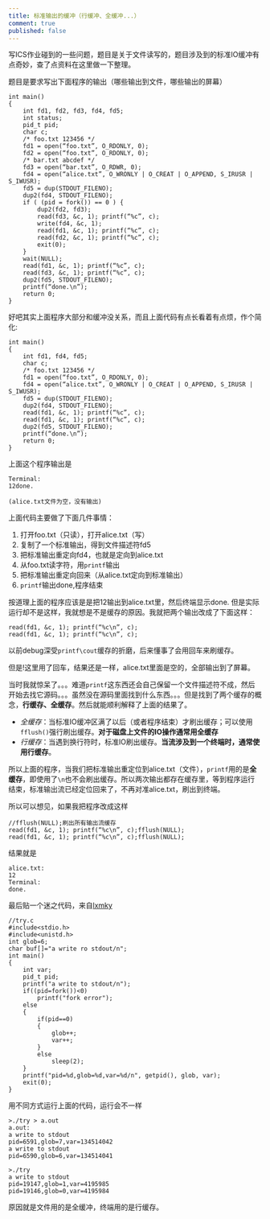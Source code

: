 ```yaml
---
title: 标准输出的缓冲（行缓冲、全缓冲...）
comment: true
published: false
---
```


写ICS作业碰到的一些问题，题目是关于文件读写的，题目涉及到的标准IO缓冲有点奇妙，查了点资料在这里做一下整理。


题目是要求写出下面程序的输出（哪些输出到文件，哪些输出的屏幕）

```
int main()
{
    int fd1, fd2, fd3, fd4, fd5;
    int status;
    pid_t pid;
    char c;
    /* foo.txt 123456 */
    fd1 = open(“foo.txt”, O_RDONLY, 0);
    fd2 = open(“foo.txt”, O_RDONLY, 0);
    /* bar.txt abcdef */
    fd3 = open(“bar.txt”, O_RDWR, 0);
    fd4 = open(“alice.txt”, O_WRONLY | O_CREAT | O_APPEND, S_IRUSR | S_IWUSR);
    fd5 = dup(STDOUT_FILENO);
    dup2(fd4, STDOUT_FILENO);
    if ( (pid = fork()) == 0 ) {
        dup2(fd2, fd3);
        read(fd3, &c, 1); printf(“%c”, c);
        write(fd4, &c, 1);
        read(fd1, &c, 1); printf(“%c”, c);
        read(fd2, &c, 1); printf(“%c”, c);
        exit(0);
    }
    wait(NULL);
    read(fd1, &c, 1); printf(“%c”, c);
    read(fd3, &c, 1); printf(“%c”, c);
    dup2(fd5, STDOUT_FILENO);
    printf(“done.\n”);
    return 0;
}
```

好吧其实上面程序大部分和缓冲没关系，而且上面代码有点长看着有点烦，作个简化:

```
int main()
{
    int fd1, fd4, fd5;
    char c;
    /* foo.txt 123456 */
    fd1 = open(“foo.txt”, O_RDONLY, 0);
    fd4 = open(“alice.txt”, O_WRONLY | O_CREAT | O_APPEND, S_IRUSR | S_IWUSR);
    fd5 = dup(STDOUT_FILENO);
    dup2(fd4, STDOUT_FILENO);
    read(fd1, &c, 1); printf(“%c”, c);
    read(fd1, &c, 1); printf(“%c”, c);
    dup2(fd5, STDOUT_FILENO);
    printf(“done.\n”);
    return 0;
}
```

上面这个程序输出是

```
Terminal:
12done.

(alice.txt文件为空，没有输出)
```

上面代码主要做了下面几件事情：

1. 打开foo.txt（只读），打开alice.txt（写）
3. 复制了一个标准输出，得到文件描述符fd5
4. 把标准输出重定向fd4，也就是定向到alice.txt
5. 从foo.txt读字符，用`printf`输出
6. 把标准输出重定向回来（从alice.txt定向到标准输出）
7. `printf`输出done,程序结束

按道理上面的程序应该是是把12输出到alice.txt里，然后终端显示done. 但是实际运行却不是这样，我就想是不是缓存的原因。我就把两个输出改成了下面这样：

```
read(fd1, &c, 1); printf(“%c\n”, c);
read(fd1, &c, 1); printf(“%c\n”, c);
```

以前debug深受`printf\cout`缓存的折磨，后来懂事了会用回车来刷缓存。

但是!这里用了回车，结果还是一样，alice.txt里面是空的，全部输出到了屏幕。

当时我就惊呆了。。。难道`printf`这东西还会自己保留一个文件描述符不成，然后开始去找它源码。。。虽然没在源码里面找到什么东西。。。但是找到了两个缓存的概念，**行缓存、全缓存**。然后就能顺利解释了上面的结果了。

* *全缓存*：当标准IO缓冲区满了以后（或者程序结束）才刷出缓存；可以使用`fflush()`强行刷出缓存。**对于磁盘上文件的IO操作通常用全缓存**
* *行缓存*：当遇到换行符时，标准IO刷出缓存。**当流涉及到一个终端时，通常使用行缓存**。

所以上面的程序，当我们把标准输出重定位到alice.txt（文件），`printf`用的是**全缓存**，即使用了`\n`也不会刷出缓存。所以两次输出都存在缓存里，等到程序运行结束，标准输出流已经定位回来了，不再对准alice.txt，刷出到终端。

所以可以想见，如果我把程序改成这样

```
//fflush(NULL);刷出所有输出流缓存
read(fd1, &c, 1); printf(“%c\n”, c);fflush(NULL);
read(fd1, &c, 1); printf(“%c\n”, c);fflush(NULL);
```

结果就是

```
alice.txt:
12   
Terminal:
done.
```

最后贴一个迷之代码，来自[lxmky](http://blog.csdn.net/lxmky/article/details/5457324)

```
//try.c
#include<stdio.h>
#include<unistd.h>
int glob=6;
char buf[]="a write ro stdout/n";
int main()
{
    int var;
    pid_t pid;
    printf("a write to stdout/n");
    if((pid=fork())<0)
    	printf("fork error");
    else
    {
        if(pid==0)
        {
            glob++;
            var++;
        }
        else
            sleep(2);
    }
    printf("pid=%d,glob=%d,var=%d/n", getpid(), glob, var);
    exit(0);
}
```

用不同方式运行上面的代码，运行会不一样

```
>./try > a.out
a.out:
a write to stdout
pid=6591,glob=7,var=134514042
a write to stdout
pid=6590,glob=6,var=134514041

>./try
a write to stdout
pid=19147,glob=1,var=4195985
pid=19146,glob=0,var=4195984
```

原因就是文件用的是全缓冲，终端用的是行缓存。

